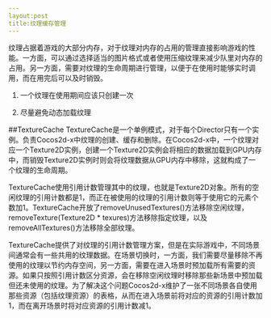 ```yaml
---
layout:post
title:纹理缓存管理
---
```


纹理占据着游戏的大部分内存，对于纹理对内存的占用的管理直接影响游戏的性能。一方面，可以通过选择适当的图片格式或者使用压缩纹理来减少队里对内存的占用。另一方面，需要对纹理的生命周期进行管理，以便于在使用时能够实时调用，而在用完后可以及时销毁。

1. 一个纹理在使用期间应该只创建一次

2. 尽量避免动态加载纹理

##TextureCache
TextureCache是一个单例模式，对于每个Director只有一个实例。负责Cocos2d-x中纹理的创建、缓存和删除。在Cocos2d-x中，一个纹理对应一个Texture2D实例，创建一个Texture2D实例会将相应的数据加载到GPU内存中，而销毁Texture2D实例时则会将纹理数据从GPU内存中移除，这就构成了一个纹理的生命周期。

TextureCache使用引用计数管理其中的纹理，也就是Texture2D对象。所有的空闲纹理的引用计数都是1，而正在被使用的纹理的引用计数则等于使用它的元素个数加1。TextureCache开放了removeUnusedTextures()方法移除空闲纹理，removeTexture(Texture2D * texures)方法移除指定纹理，以及removeAllTextures()方法移除全部纹理。

TextureCache提供了对纹理的引用计数管理方案，但是在实际游戏中，不同场景间通常会有一些共用的纹理数据。在场景切换时，一方面，我们需要尽量移除不再使用的纹理以节约内存空间，另一方面，需要在进入场景时预加载所有需要的资源。如果只按照引用计数区分资源，会在移除空闲纹理时移除那些新场景中预加载但还未使用的纹理。为了解决这个问题Cocos2d-x维护了一张不同场景各自使用那些资源（包括纹理资源）的表格，从而在进入场景前将对应的资源的引用计数加1，而在离开场景时将对应资源的引用计数减1。

